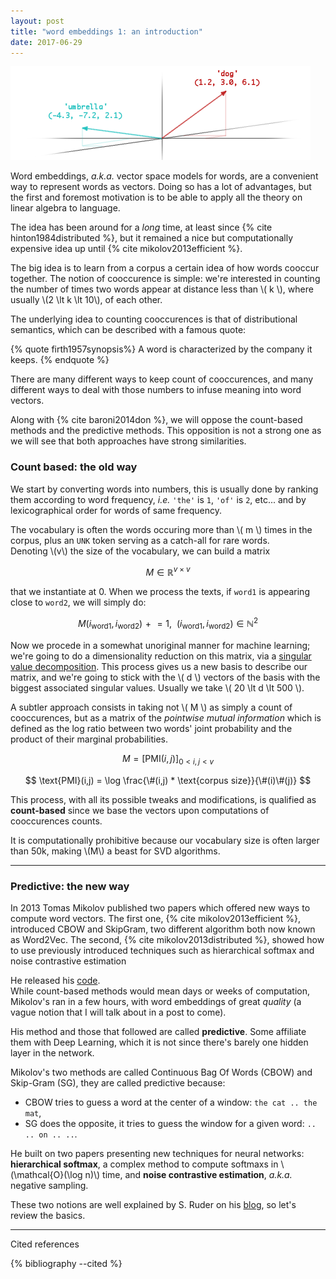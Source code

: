 ```yaml
---
layout: post
title: "word embeddings 1: an introduction"
date: 2017-06-29
---
```


![embeddings](/files/embeddings.png)

Word embeddings, _a.k.a._ vector space models for words, are a convenient way to represent words as vectors. Doing so has a lot of advantages, but the first and foremost motivation is to be able to apply all the theory on linear algebra to language.

The idea has been around for a _long_ time, at least since {% cite hinton1984distributed %}, but it remained a nice but computationally expensive idea up until {% cite mikolov2013efficient %}. 

The big idea is to learn from a corpus a certain idea of how words cooccur together. The notion of cooccurence is simple: we're interested in counting the number of times two words appear at distance less than \\( k \\), where usually \\(2 \lt k \lt 10\\), of each other.

The underlying idea to counting cooccurences is that of distributional semantics, which can be described with a famous quote:

{% quote firth1957synopsis%}
A word is characterized by the company it keeps.
{% endquote %}

There are many different ways to keep count of cooccurences, and many different ways to deal with those numbers to infuse meaning into word vectors.

Along with {% cite baroni2014don %}, we will oppose the count-based methods and the predictive methods. This opposition is not a strong one as we will see that both approaches have strong similarities.

### Count based: the old way

We start by converting words into numbers, this is usually done by ranking them according to word frequency, _i.e._ `'the'` is `1`, `'of'` is `2`, etc... and by lexicographical order for words of same frequency.

The vocabulary is often the words occuring more than \\( m \\) times in the corpus, plus an `UNK` token serving as a catch-all for rare words.  
Denoting \\(v\\) the size of the vocabulary, we can build a matrix

$$ M \in \mathbb{R}^{v\times v} $$

that we instantiate at 0. When we process the texts, if `word1` is appearing close to `word2`, we will simply do:

$$ M(i_{\text{word1}}, i_{\text{word2}}) \mathrel{+}= 1,~~ (i_{\text{word1}}, i_{\text{word2}}) \in \mathbb{N}^2 $$


Now we procede in a somewhat unoriginal manner for machine learning; we're going to do a dimensionality reduction on this matrix, via a [singular value decomposition](https://en.wikipedia.org/wiki/Singular_value_decomposition?oldformat=true). This process gives us a new basis to describe our matrix, and we're going to stick with the \\( d \\) vectors of the basis with the biggest associated singular values. Usually we take \\( 20 \lt d \lt 500 \\).

A subtler approach consists in taking not \\( M \\) as simply a count of cooccurences, but as a matrix of the _pointwise mutual information_ which is defined as the log ratio between two words' joint probability and the product of their marginal probabilities.

$$ M = \big[\text{PMI}(i, j)\big]_{0 < i,j < v} $$

$$ \text{PMI}(i,j) = \log \frac{\#(i,j) * \text{corpus size}}{\#(i)\#(j)} $$


This process, with all its possible tweaks and modifications, is qualified as **count-based** since we base the vectors upon computations of cooccurences counts.

It is computationally prohibitive because our vocabulary size is often larger than 50k, making \\(M\\) a beast for SVD algorithms.

---

### Predictive: the new way

In 2013 Tomas Mikolov published two papers which offered new ways to compute  word vectors. The first one, {% cite mikolov2013efficient %}, introduced CBOW and SkipGram, two different algorithm both now known as Word2Vec. The second, {% cite mikolov2013distributed %}, showed how to use previously introduced techniques such as hierarchical softmax and noise contrastive estimation

He released his [code](https://github.com/tmikolov/word2vec).  
While count-based methods would mean days or weeks of computation, Mikolov's ran in a few hours, with word embeddings of great _quality_ (a vague notion that I will talk about in a post to come).

His method and those that followed are called **predictive**. Some affiliate them with Deep Learning, which it is not since there's barely one hidden layer in the network.

Mikolov's two methods are called Continuous Bag Of Words (CBOW) and Skip-Gram (SG), they are called predictive because:

* CBOW tries to guess a word at the center of a window: `the cat .. the mat`,
* SG does the opposite, it tries to guess the window for a given word: `.. .. on .. ..`.

He built on two papers presenting new techniques for neural networks: __hierarchical softmax__, a complex method to compute softmaxs in \\(\mathcal{O}(\log n)\\) time, and __noise contrastive estimation__, _a.k.a._ negative sampling.

These two notions are well explained by S. Ruder on his [blog](http://sebastianruder.com/word-embeddings-softmax/index.html), so let's review the basics.

---

Cited references

{% bibliography --cited %}
